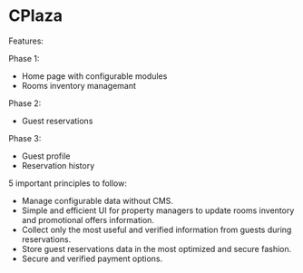 # CPlaza

Features:

Phase 1:

- Home page with configurable modules
- Rooms inventory managemant

Phase 2:

- Guest reservations

Phase 3:

- Guest profile
- Reservation history

5 important principles to follow:

- Manage configurable data without CMS.
- Simple and efficient UI for property managers to update rooms inventory and promotional offers information.
- Collect only the most useful and verified information from guests during reservations.
- Store guest reservations data in the most optimized and secure fashion.
- Secure and verified payment options.

